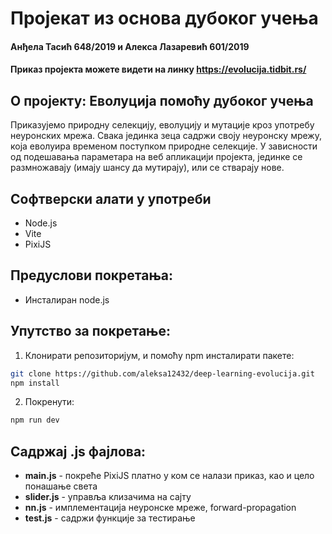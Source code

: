 # Пројекат из основа дубоког учења
#### Анђела Тасић 648/2019 и Алекса Лазаревић 601/2019

#### Приказ пројекта можете видети на линку https://evolucija.tidbit.rs/


## О пројекту: Еволуција помоћу дубоког учења

Приказујемо природну селекцију, еволуцију и мутације кроз употребу неуронских мрежа. Свака јединка зеца садржи своју неуронску мрежу, која еволуира временом поступком природне селекције. У зависности од подешавања параметара на веб апликацији пројекта, јединке се размножавају (имају шансу да мутирају), или се стварају нове.

## Софтверски алати у употреби

- Node.js
- Vite
- PixiJS

## Предуслови покретања:
- Инсталиран node.js

## Упутство за покретање:
1. Клонирати репозиторијум, и помоћу npm инсталирати пакете:
```bash
git clone https://github.com/aleksa12432/deep-learning-evolucija.git
npm install
```
2. Покренути:
```bash
npm run dev
```

## Садржај .js фајлова:
- __main.js__ - покреће PixiJS платно у ком се налази приказ, као и цело понашање света
- __slider.js__ - управља клизачима на сајту
- __nn.js__ - имплементација неуронске мреже, forward-propagation
- __test.js__ - садржи функције за тестирање
